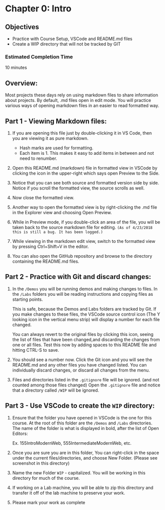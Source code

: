 # Chapter 0: Intro
## Objectives
* Practice with Course Setup, VSCode and README.md files
* Create a WIP directory that will not be tracked by GIT

### Estimated Completion Time 
10 minutes

## Overview:
Most projects these days rely on using markdown files to share information about projects. By default, .md files open in edit mode. You will practice various ways of opening markdown files in an easier to read formatted way. 

## Part 1 - Viewing Markdown files:
1. If you are opening this file just by double-clicking it in VS Code, then you are viewing it as pure markdown.
    * Hash marks are used for formatting.
    * Each item is 1. This makes it easy to add items in between and not need to renumber.

1. Open this README.md (markdown) file in formatted view in VSCode by clicking the icon in the upper-right which says open Preview to the Side.   

1. Notice that you can see both source and formatted version side by side. Notice if you scroll the formatted view, the source scrolls as well. 

1. Now close the formatted view.

1. Another way to open the formatted view is by right-clicking the .md file in the Explorer view and choosing Open Preview. 

 1. While in Preview mode, if you double-click an area of the file, you will be taken back to the source markdown file for editing. `(As of 4/23/2018 this is still a bug. It has been logged.)` 

1. While viewing in the markdown edit view, switch to the formatted view by pressing Ctrl+Shift+V in the editor. 

1. You can also open the GitHub repository and browse to the directory containing the README.md files.

## Part 2 - Practice with Git and discard changes:

1. In the `/Demos` you will be running demos and making changes to files. In the `/Labs` folders you will be reading instructions and copying files as starting points. 

    This is safe, because the Demos and Labs folders are tracked by Git. If you make changes to these files, the VSCode source control icon (The Y looking icon in the vertical menu strip) will display a number for each file changed. 
    
    You can always revert to the original files by clicking this icon, seeing the list of files that have been changed,and discarding the changes from one or all files. Test this now by adding spaces to this README file and hitting CTRL-S to save.   

1. You should see a number now. Click the Git icon and you will see the README.md and any other files you have changed listed. You can individually discard changes, or discard all changes from the menu.

1. Files and directories listed in the `.gitignore` file will be ignored. (and not counted among those files changed) Open the `.gitignore` file and notice that a directory called `/WIP` will be ignored. 

## Part 3 - Use VSCode to create the `WIP` directory:

1. Ensure that the folder you have opened in VSCode is the one for this course. At the root of this folder are the `/Demos` and `/Labs` directories. The name of the folder is what is displayed in bold,  after the list of Open Editors:

    Ex. 155IntroModernWeb, 555IntermediateModernWeb, etc.
    
1. Once you are sure you are in this folder, You can right-click in the space under the current files/directories, and choose New Folder. (Please see screenshot in this directory)

1. Name the new Folder `WIP` - capitalized. You will be working in this directory for much of the course. 

1. If working on a Lab machine, you will be able to zip this directory and transfer it off of the lab machine to preserve your work.

1. Please mark your work as complete

